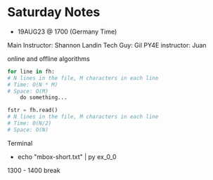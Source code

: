 # Saturday Notes 

- 19AUG23 @ 1700 (Germany Time)

Main Instructor: Shannon Landin
Tech Guy: Gil
PY4E instructor: Juan

online and offline algorithms

```py
for line in fh:
# N lines in the file, M characters in each line
# Time: O(N * M)
# Space: O(M)
    do something...
```

```py
fstr = fh.read()
# N lines in the file, M characters in each line
# Time: O(N/2)
# Space: O(N)
```

Terminal 

- echo "mbox-short.txt" | py ex_0_0

1300 - 1400 break
